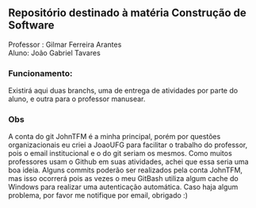 ## Repositório destinado à matéria Construção de Software
Professor : Gilmar Ferreira Arantes <br>
Aluno: João Gabriel Tavares <br>
### Funcionamento:
Existirá aqui duas branchs, uma de entrega de atividades por parte do aluno, e outra para o professor manusear.

### Obs
A conta do git JohnTFM é a minha principal, porém por questões organizacionais eu criei a JoaoUFG para facilitar o trabalho do professor, pois o email institucional e o do git seriam os mesmos. Como muitos professores usam o Github em suas atividades, achei que essa seria uma boa ideia. Alguns commits poderão ser realizados pela conta JohnTFM, mas isso ocorrerá pois as vezes o meu GitBash utiliza algum cache do Windows para realizar uma autenticação automática. Caso haja algum problema, por favor me notifique por email, obrigado :)
